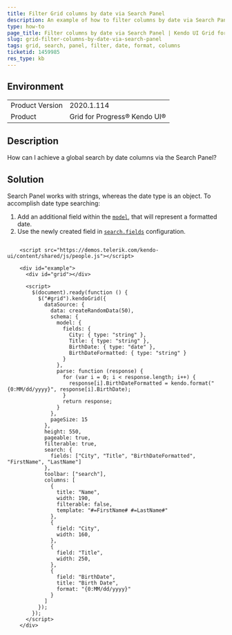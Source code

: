 ```yaml
---
title: Filter Grid columns by date via Search Panel
description: An example of how to filter columns by date via Search Panel in Kendo UI Grid for jQuery
type: how-to
page_title: Filter columns by date via Search Panel | Kendo UI Grid for jQuery
slug: grid-filter-columns-by-date-via-search-panel
tags: grid, search, panel, filter, date, format, columns
ticketid: 1459985
res_type: kb
---
```


## Environment

<table>
	<tbody>
		<tr>
			<td>Product Version</td>
			<td>2020.1.114</td>
		</tr>
		<tr>
			<td>Product</td>
			<td>Grid for Progress® Kendo UI®</td>
		</tr>
	</tbody>
</table>


## Description

How can I achieve a global search by date columns via the Search Panel?

## Solution

Search Panel works with strings, whereas the date type is an object. 
To accomplish date type searching: 

1. Add an additional field within the [`model`](/api/javascript/data/datasource/configuration/schema#schemamodel), that will represent a formatted date.
2. Use the newly created field in [`search.fields`](/api/javascript/ui/grid/configuration/search.fields) configuration.

```dojo

	<script src="https://demos.telerik.com/kendo-ui/content/shared/js/people.js"></script>

    <div id="example">
      <div id="grid"></div>

      <script>
        $(document).ready(function () {
          $("#grid").kendoGrid({
            dataSource: {
              data: createRandomData(50),
              schema: {
                model: {
                  fields: {
                    City: { type: "string" },
                    Title: { type: "string" },
                    BirthDate: { type: "date" },
                    BirthDateFormatted: { type: "string" }
                  }
                },
                parse: function (response) {
                  for (var i = 0; i < response.length; i++) {
                    response[i].BirthDateFormatted = kendo.format("{0:MM/dd/yyyy}", response[i].BirthDate);
                  }
                  return response;
                }
              },
              pageSize: 15
            },
            height: 550,
            pageable: true,
            filterable: true,
            search: {
              fields: ["City", "Title", "BirthDateFormatted", "FirstName", "LastName"] 
            },
            toolbar: ["search"],
            columns: [
              {
                title: "Name",
                width: 190,
                filterable: false,
                template: "#=FirstName# #=LastName#"
              },
              {
                field: "City",
                width: 160,
              },
              {
                field: "Title",
                width: 250,
              },
              {
                field: "BirthDate",
                title: "Birth Date",
                format: "{0:MM/dd/yyyy}"
              }
            ]
          });
        });
      </script>
    </div>
```